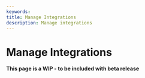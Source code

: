 ```yaml
---
keywords:
title: Manage Integrations
description: Manage integrations
---
```

# Manage Integrations

**This page is a WIP - to be included with beta release**
